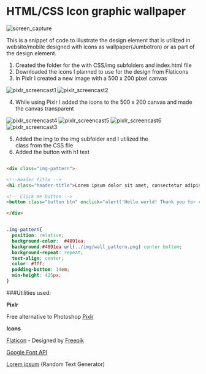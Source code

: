 # HTML/CSS Icon graphic wallpaper

![screen_capture](https://cloud.githubusercontent.com/assets/11635523/14069745/6cafde52-f463-11e5-9f60-a69f3519b23c.png)



This is a snippet of code to illustrate the design
element that is utilized in website/mobile designed with icons as wallpaper(Jumbotron) or as part of the design element.

1. Created the folder for the with CSS/img subfolders and index.html file
2. Downloaded the icons I planned to use for the design from Flaticons
3. In Pixlr I created a new image with a 500 x 200 pixel canvas


![pixlr_screencast1](https://cloud.githubusercontent.com/assets/11635523/14069760/a90601b0-f463-11e5-8686-9bf1b8f909b3.png)
![pixlr_screencast2](https://cloud.githubusercontent.com/assets/11635523/14069762/ac3197aa-f463-11e5-8d6c-56d3c5e56278.png)

4. While using Pixlr  I added the icons to the 500 x 200 canvas and made the canvas transparent


![pixlr_screencast4](https://cloud.githubusercontent.com/assets/11635523/14069785/f51d1f3e-f463-11e5-8ac2-401d0a10cc6f.png)
![pixlr_screencast5](https://cloud.githubusercontent.com/assets/11635523/14069784/f51d44e6-f463-11e5-8428-7a59bf9ad0fa.png)
![pixlr_screencast6](https://cloud.githubusercontent.com/assets/11635523/14069787/f51df6de-f463-11e5-86e7-3f8bf8e97af1.png)
![pixlr_screencast3](https://cloud.githubusercontent.com/assets/11635523/14069786/f51dc5c4-f463-11e5-840e-eb1870d7ef10.png)

5. Added the img to the img subfolder and I utilized the <div class="img-pattern"> class from the CSS file
6. Added the button with h1 text

```html

<div class="img-pattern">

<!--Header title -->
<h1 class="header-title">Lorem ipsum dolor sit amet, consectetur adipiscing elit.</h1>

<!-- Click me button -->
<button class="button btn" onclick="alert('Hello world! Thank you for clicking on me')">Click Me</button>

</div>

```


```css

.img-pattern{
  position: relative;
  background-color:  #4891ea;
  background:#4891ea url(../img/wall_pattern.png) center bottom;
  background-repeat: repeat;
  text-align: center;
  color: #fff;
  padding-bottom: 14em;
  min-height: 425px;
}

```





###Utilities used:

**Pixlr**

Free alternative to Photoshop  [Pixlr]( https://pixlr.com/editor/)

**Icons**

[Flaticon](http://www.flaticon.com/) - Designed by [Freepik](http://www.freepik.com/)

[Google Font API ](https://www.google.com/fonts)

[Lorem ipsum](http://www.lipsum.com/feed/html) (Random Text Generator)


